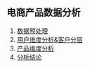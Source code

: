 
## 电商产品数据分析

1. [数据预处理](./数据预处理.html)
2. [用户维度分析&客户分层](./用户分析和用户分层.html)
3. [产品维度分析](./产品维度分析.html)
4. [分析结论](./分析结论.html)

